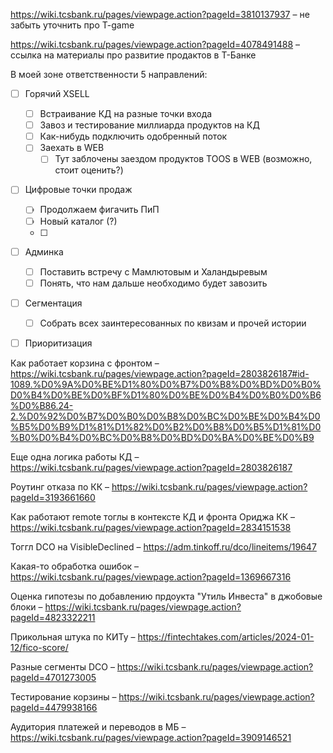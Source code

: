 https://wiki.tcsbank.ru/pages/viewpage.action?pageId=3810137937 – не забыть уточнить про T-game

https://wiki.tcsbank.ru/pages/viewpage.action?pageId=4078491488 – ссылка на материалы про развитие продактов в Т-Банке

В моей зоне ответственности 5 направлений: 

- [ ] Горячий XSELL
	- [ ] Встраивание КД на разные точки входа 
	- [ ] Завоз и тестирование миллиарда продуктов на КД 
	- [ ] Как-нибудь подключить одобренный поток 
	- [ ] Заехать в WEB 
		- [ ] Тут заблочены заездом продуктов TOOS в WEB (возможно, стоит оценить?)
- [ ] Цифровые точки продаж
	- [ ] Продолжаем фигачить ПиП 
	- [ ] Новый каталог (?) 
	- [ ] 
- [ ] Админка 
	- [ ] Поставить встречу с Мамлютовым и Халандыревым
	- [ ] Понять, что нам дальше необходимо будет завозить 
- [ ] Сегментация 
	- [ ] Собрать всех заинтересованных по квизам и прочей истории
- [ ] Приоритизация 


Как работает корзина с фронтом – https://wiki.tcsbank.ru/pages/viewpage.action?pageId=2803826187#id-1089.%D0%9A%D0%BE%D1%80%D0%B7%D0%B8%D0%BD%D0%B0%D0%B4%D0%BE%D0%BF%D1%80%D0%BE%D0%B4%D0%B0%D0%B6%D0%B86.24-2.%D0%92%D0%B7%D0%B0%D0%B8%D0%BC%D0%BE%D0%B4%D0%B5%D0%B9%D1%81%D1%82%D0%B2%D0%B8%D0%B5%D1%81%D0%B0%D0%B4%D0%BC%D0%B8%D0%BD%D0%BA%D0%BE%D0%B9 

Еще одна логика работы КД – https://wiki.tcsbank.ru/pages/viewpage.action?pageId=2803826187 

Роутинг отказа по КК – https://wiki.tcsbank.ru/pages/viewpage.action?pageId=3193661660 

Как работают remote тоглы в контексте КД и фронта Ориджа КК – https://wiki.tcsbank.ru/pages/viewpage.action?pageId=2834151538 

Тоггл DCO на VisibleDeclined – https://adm.tinkoff.ru/dco/lineitems/19647 

Какая-то обработка ошибок – https://wiki.tcsbank.ru/pages/viewpage.action?pageId=1369667316 

Оценка гипотезы по добавлению прдоукта "Утиль Инвеста" в джобовые блоки – https://wiki.tcsbank.ru/pages/viewpage.action?pageId=4823322211 

Прикольная штука по КИТу – https://fintechtakes.com/articles/2024-01-12/fico-score/ 

Разные сегменты DCO – https://wiki.tcsbank.ru/pages/viewpage.action?pageId=4701273005 

Тестирование корзины – https://wiki.tcsbank.ru/pages/viewpage.action?pageId=4479938166 

Аудитория платежей и переводов в МБ – https://wiki.tcsbank.ru/pages/viewpage.action?pageId=3909146521 


